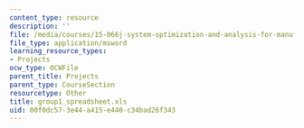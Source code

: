 ```yaml
---
content_type: resource
description: ''
file: /media/courses/15-066j-system-optimization-and-analysis-for-manufacturing-summer-2003/00f0dc573e44a415e440c34bad26f343_group1_spreadsheet.xls
file_type: application/msword
learning_resource_types:
- Projects
ocw_type: OCWFile
parent_title: Projects
parent_type: CourseSection
resourcetype: Other
title: group1_spreadsheet.xls
uid: 00f0dc57-3e44-a415-e440-c34bad26f343
---
```

